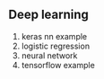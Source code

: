 ## Deep learning
1. keras nn example<br>
2. logistic regression<br>
3. neural network<br>
4. tensorflow example<br>
